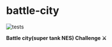 # battle-city

![tests](https://github.com/MrWormHole/battle-city/workflows/tests/badge.svg)

**Battle city(super tank NES) Challenge :crossed_swords:**
